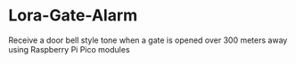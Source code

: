 # Lora-Gate-Alarm
Receive a door bell style tone when a gate is opened over 300 meters away using Raspberry Pi Pico modules
